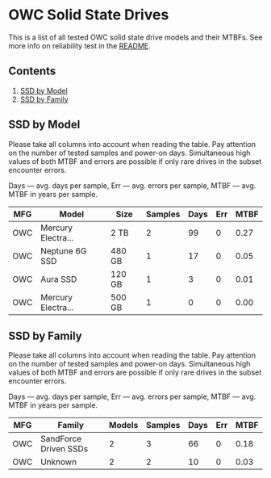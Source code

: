 OWC Solid State Drives
======================

This is a list of all tested OWC solid state drive models and their MTBFs. See
more info on reliability test in the [README](https://github.com/linuxhw/SMART).

Contents
--------

1. [ SSD by Model  ](#ssd-by-model)
2. [ SSD by Family ](#ssd-by-family)

SSD by Model
------------

Please take all columns into account when reading the table. Pay attention on the
number of tested samples and power-on days. Simultaneous high values of both MTBF
and errors are possible if only rare drives in the subset encounter errors.

Days   — avg. days per sample,
Err    — avg. errors per sample,
MTBF   — avg. MTBF in years per sample.

| MFG       | Model              | Size   | Samples | Days  | Err   | MTBF   |
|-----------|--------------------|--------|---------|-------|-------|--------|
| OWC       | Mercury Electra... | 2 TB   | 2       | 99    | 0     | 0.27   |
| OWC       | Neptune 6G SSD     | 480 GB | 1       | 17    | 0     | 0.05   |
| OWC       | Aura SSD           | 120 GB | 1       | 3     | 0     | 0.01   |
| OWC       | Mercury Electra... | 500 GB | 1       | 0     | 0     | 0.00   |

SSD by Family
-------------

Please take all columns into account when reading the table. Pay attention on the
number of tested samples and power-on days. Simultaneous high values of both MTBF
and errors are possible if only rare drives in the subset encounter errors.

Days   — avg. days per sample,
Err    — avg. errors per sample,
MTBF   — avg. MTBF in years per sample.

| MFG       | Family                 | Models | Samples | Days  | Err   | MTBF   |
|-----------|------------------------|--------|---------|-------|-------|--------|
| OWC       | SandForce Driven SSDs  | 2      | 3       | 66    | 0     | 0.18   |
| OWC       | Unknown                | 2      | 2       | 10    | 0     | 0.03   |
